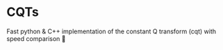 # CQTs
Fast python &amp; C++ implementation of the constant Q transform (cqt) with speed comparison 🧮
